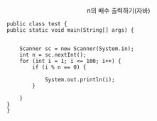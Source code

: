 <center>n의 배수 출력하기(자바)</center>

    public class test {
    public static void main(String[] args) {


        Scanner sc = new Scanner(System.in);
        int n = sc.nextInt();
        for (int i = 1; i <= 100; i++) {
            if (i % n == 0) {

                System.out.println(i);
            }

        }
    }
    }